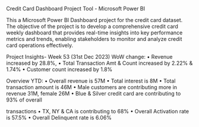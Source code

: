 Credit Card Dashboard Project
Tool - Microsoft Power BI 

This a Microsoft Power BI Dashboard project for the credit card dataset. The objective of the project is to develop a comprehensive credit card weekly dashboard that provides real-time insights into key
performance metrics and trends, enabling stakeholders to monitor and analyze credit card operations effectively.

Project Insights- Week 53 (31st Dec 2023)
WoW change:
• Revenue increased by 28.8%,
• Total Transaction Amt & Count increased by 2.22% & 1.74%
• Customer count increased by 1.8%

Overview YTD:
• Overall revenue is 57M
• Total interest is 8M
• Total transaction amount is 46M
• Male customers are contributing more in revenue 31M, female 26M
• Blue & Silver credit card are contributing to 93% of overall

transactions
• TX, NY & CA is contributing to 68%
• Overall Activation rate is 57.5%
• Overall Delinquent rate is 6.06%
